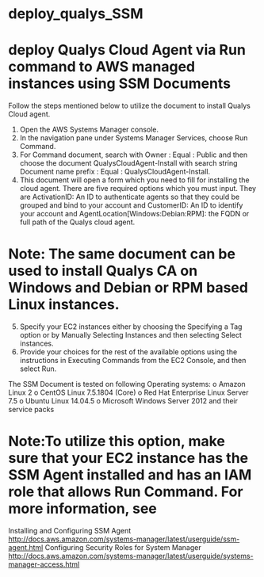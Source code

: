 # deploy_qualys_SSM
# deploy Qualys Cloud Agent via Run command to AWS managed instances using SSM Documents

Follow the steps mentioned below to utilize the document to install Qualys Cloud agent.

1.	Open the AWS Systems Manager console. 
2.	In the navigation pane under Systems Manager Services, choose Run Command.
3.	For Command document, search with Owner : Equal : Public and then choose the document QualysCloudAgent-Install with search string Document name prefix : Equal : QualysCloudAgent-Install.
4.	This document will open a form which you need to fill for installing the cloud agent.
There are five required options which you must input. They are ActivationID: An ID to authenticate agents so that they could be grouped and bind to your account and CustomerID: An ID to identify your account and AgentLocation[Windows:Debian:RPM]: the FQDN or full path of the Qualys cloud agent. 
# Note: The same document can be used to install Qualys CA on Windows and Debian or RPM based Linux instances.
5.	Specify your EC2 instances either by choosing the Specifying a Tag option or by Manually Selecting Instances and then selecting Select instances.
6.	Provide your choices for the rest of the available options using the instructions in Executing Commands from the EC2 Console, and then select Run.

The SSM Document is tested on following Operating systems:
o	Amazon Linux 2
o	CentOS Linux 7.5.1804 (Core) 
o	Red Hat Enterprise Linux Server 7.5 
o	Ubuntu Linux 14.04.5 
o	Microsoft Windows Server 2012 and their service packs

# Note:To utilize this option, make sure that your EC2 instance has the SSM Agent installed and has an IAM role that allows Run Command. For more information, see 
Installing and Configuring SSM Agent http://docs.aws.amazon.com/systems-manager/latest/userguide/ssm-agent.html 
Configuring Security Roles for System Manager http://docs.aws.amazon.com/systems-manager/latest/userguide/systems-manager-access.html
